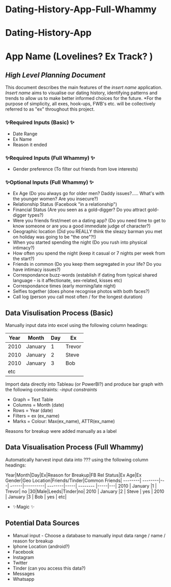 # Dating-History-App-Full-Whammy

# Dating-History-App
# App Name (Lovelines? Ex Track? )
## _High Level Planning Document_


This document describes the main features of the *insert name* application. *Insert name* aims to visualise our dating history, identifying patterns and trends to allow us to make better informed choices for the future. *For the purpose of simplicity, all exes, hook-ups, FWB's etc. will be collectively referred to as "ex" throughout this project. 

###  ✨Required Inputs (Basic) ✨
- Date Range
- Ex Name
- Reason it ended

###  ✨Required Inputs (Full Whammy) ✨
- Gender preference (To filter out friends from love interests)

###  ✨Optional Inputs (Full Whammy) ✨
- Ex Age (Do you always go for older men? Daddy issues?..... What's with the younger women? Are you insecure?)
- Relationship Status (Facebook "in a relationship")
- Financial Status (Are you seen as a gold-digger? Do you attract gold-digger types?)
- Were you friends first/meet on a dating app? (Do you need time to get to know someone or are you a good immediate judge of character?)
- Geographic location (Did you REALLY think the sleazy barman you met on holiday was going to be "the one"?!)
- When you started spending the night (Do you rush into physical intimacy?)
- How often you spend the night (keep it casual or 7 nights per week from the start?)
- Friends in common (Do you keep them segregated in your life? Do you have intimacy issues?)
- Correspondance buzz-words (establish if dating from typical shared language - is it affectionate, sex-related, kisses etc)
- Correspondance times (early morning/late night)
- Selfies together (does phone recognise photos with both faces?) 
- Call log (person you call most often / for the longest duration)

## Data Visulisation Process (Basic)

Manually input data into excel using the following column headings: 

Year    |   Month | Day | Ex    |
--------| --------|-----| ------|
2010    | January |1    | Trevor|
2010    | January |2    | Steve |
2010    | January |3    | Bob   |
etc|

Import data directly into Tableau (or PowerBI?) and produce bar graph with the following constraints:
-*input constraints*
- Graph = Text Table
- Columns = Month (date)
- Rows = Year (date)
- Filters = ex (ex_name)
- Marks = Colour: Max(ex_name), ATTR(ex_name)

Reasons for breakup were added manually as a label 

## Data Visualisation Process (Full Whammy)

Automatically harvest input data into ??? using the following column headings:

Year|Month|Day|Ex|Reason for Breakup|FB Rel Status|Ex Age|Ex Gender|Geo Location|Friends/Tinder|Common Friends|
--------| --------|---| ------|----------| --------|-----| -------- |-----|---|
2010 | January |1  | Trevor| no  |30|Male|Leeds|Tinder|no| 
2010 | January |2  | Steve | yes |
2010 | January |3  | Bob   | yes |
etc|

- ✨Magic ✨

## Potential Data Sources

- Manual input - Choose a database to manually input data range / name / reason for breakup
- Iphone Location (android?)
- Facebook
- Instagram
- Twitter
- Tinder (can you access this data?)
- Messages
- Whatsapp 
